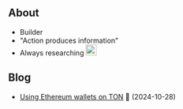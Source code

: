 ## About
- Builder
- "Action produces information"
- Always researching <img src="https://github.com/user-attachments/assets/0b73983b-0d62-41fb-8126-40dd8185f7de" width="22">

## Blog
- [Using Ethereum wallets on TON](https://mirror.xyz/0x4Ef4D5E2CFE22D4b6ace6505fb016894Ece943A1/Iea6EHTawWF1oD9amEZS8qd1SLX8vOtXEGy3pO57Etw) 💎 (2024-10-28)

